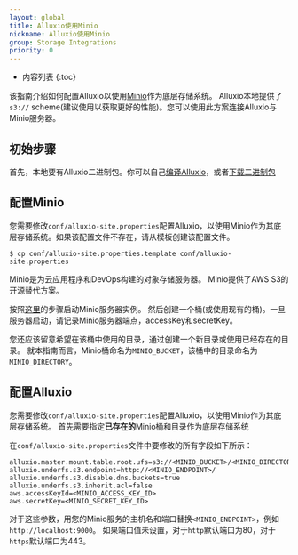 ```yaml
---
layout: global
title: Alluxio使用Minio
nickname: Alluxio使用Minio
group: Storage Integrations
priority: 0
---
```


* 内容列表
{:toc}

该指南介绍如何配置Alluxio以使用[Minio](https://minio.io/)作为底层存储系统。
Alluxio本地提供了`s3://` scheme(建议使用以获取更好的性能)。您可以使用此方案连接Alluxio与Minio服务器。

## 初始步骤

首先，本地要有Alluxio二进制包。你可以自己[编译Alluxio](Building-Alluxio-From-Source.html)，或者[下载二进制包](Running-Alluxio-Locally.html)

## 配置Minio

您需要修改`conf/alluxio-site.properties`配置Alluxio，以使用Minio作为其底层存储系统。如果该配置文件不存在，请从模板创建该配置文件。

```console
$ cp conf/alluxio-site.properties.template conf/alluxio-site.properties
```

Minio是为云应用程序和DevOps构建的对象存储服务器。 Minio提供了AWS S3的开源替代方案。

按照[这里](http://docs.minio.io/docs/minio-quickstart-guide)的步骤启动Minio服务器实例。
然后创建一个桶(或使用现有的桶)。一旦服务器启动，请记录Minio服务器端点，accessKey和secretKey。

您还应该留意希望在该桶中使用的目录，通过创建一个新目录或使用已经存在的目录。
就本指南而言，Minio桶命名为`MINIO_BUCKET`，该桶中的目录命名为`MINIO_DIRECTORY`。

## 配置Alluxio

您需要修改`conf/alluxio-site.properties`配置Alluxio，以使用Minio作为其底层存储系统。
首先需要指定**已存在的**Minio桶和目录作为底层存储系统

在`conf/alluxio-site.properties`文件中要修改的所有字段如下所示：

```properties
alluxio.master.mount.table.root.ufs=s3://<MINIO_BUCKET>/<MINIO_DIRECTORY>
alluxio.underfs.s3.endpoint=http://<MINIO_ENDPOINT>/
alluxio.underfs.s3.disable.dns.buckets=true
alluxio.underfs.s3.inherit.acl=false
aws.accessKeyId=<MINIO_ACCESS_KEY_ID>
aws.secretKey=<MINIO_SECRET_KEY_ID>
```

对于这些参数，用您的Minio服务的主机名和端口替换`<MINIO_ENDPOINT>`，例如`http://localhost:9000`。
如果端口值未设置，对于`http`默认端口为80，对于`https`默认端口为443。
